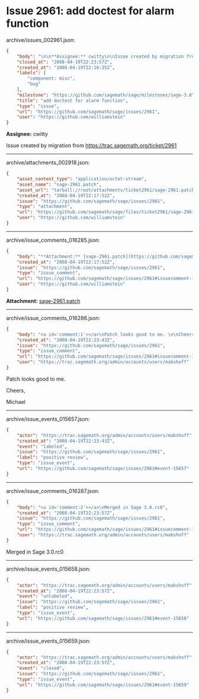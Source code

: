 # Issue 2961: add doctest for alarm function

archive/issues_002961.json:
```json
{
    "body": "\n\n**Assignee:** cwitty\n\nIssue created by migration from https://trac.sagemath.org/ticket/2961\n\n",
    "closed_at": "2008-04-19T22:23:57Z",
    "created_at": "2008-04-19T22:16:35Z",
    "labels": [
        "component: misc",
        "bug"
    ],
    "milestone": "https://github.com/sagemath/sage/milestones/sage-3.0",
    "title": "add doctest for alarm function",
    "type": "issue",
    "url": "https://github.com/sagemath/sage/issues/2961",
    "user": "https://github.com/williamstein"
}
```


**Assignee:** cwitty

Issue created by migration from https://trac.sagemath.org/ticket/2961





---

archive/attachments_002918.json:
```json
{
    "asset_content_type": "application/octet-stream",
    "asset_name": "sage-2961.patch",
    "asset_url": "tarball://root/attachments/ticket2961/sage-2961.patch",
    "created_at": "2008-04-19T22:17:52Z",
    "issue": "https://github.com/sagemath/sage/issues/2961",
    "type": "attachment",
    "url": "https://github.com/sagemath/sage/files/ticket2961/sage-2961.patch",
    "user": "https://github.com/williamstein"
}
```



---

archive/issue_comments_016285.json:
```json
{
    "body": "**Attachment:** [sage-2961.patch](https://github.com/sagemath/sage/files/ticket2961/sage-2961.patch)",
    "created_at": "2008-04-19T22:17:52Z",
    "issue": "https://github.com/sagemath/sage/issues/2961",
    "type": "issue_comment",
    "url": "https://github.com/sagemath/sage/issues/2961#issuecomment-16285",
    "user": "https://github.com/williamstein"
}
```

**Attachment:** [sage-2961.patch](https://github.com/sagemath/sage/files/ticket2961/sage-2961.patch)



---

archive/issue_comments_016286.json:
```json
{
    "body": "<a id='comment:1'></a>\nPatch looks good to me. \n\nCheers,\n\nMichael",
    "created_at": "2008-04-19T22:23:43Z",
    "issue": "https://github.com/sagemath/sage/issues/2961",
    "type": "issue_comment",
    "url": "https://github.com/sagemath/sage/issues/2961#issuecomment-16286",
    "user": "https://trac.sagemath.org/admin/accounts/users/mabshoff"
}
```

<a id='comment:1'></a>
Patch looks good to me. 

Cheers,

Michael



---

archive/issue_events_015657.json:
```json
{
    "actor": "https://trac.sagemath.org/admin/accounts/users/mabshoff",
    "created_at": "2008-04-19T22:23:43Z",
    "event": "labeled",
    "issue": "https://github.com/sagemath/sage/issues/2961",
    "label": "positive review",
    "type": "issue_event",
    "url": "https://github.com/sagemath/sage/issues/2961#event-15657"
}
```



---

archive/issue_comments_016287.json:
```json
{
    "body": "<a id='comment:2'></a>\nMerged in Sage 3.0.rc0",
    "created_at": "2008-04-19T22:23:57Z",
    "issue": "https://github.com/sagemath/sage/issues/2961",
    "type": "issue_comment",
    "url": "https://github.com/sagemath/sage/issues/2961#issuecomment-16287",
    "user": "https://trac.sagemath.org/admin/accounts/users/mabshoff"
}
```

<a id='comment:2'></a>
Merged in Sage 3.0.rc0



---

archive/issue_events_015658.json:
```json
{
    "actor": "https://trac.sagemath.org/admin/accounts/users/mabshoff",
    "created_at": "2008-04-19T22:23:57Z",
    "event": "unlabeled",
    "issue": "https://github.com/sagemath/sage/issues/2961",
    "label": "positive review",
    "type": "issue_event",
    "url": "https://github.com/sagemath/sage/issues/2961#event-15658"
}
```



---

archive/issue_events_015659.json:
```json
{
    "actor": "https://trac.sagemath.org/admin/accounts/users/mabshoff",
    "created_at": "2008-04-19T22:23:57Z",
    "event": "closed",
    "issue": "https://github.com/sagemath/sage/issues/2961",
    "type": "issue_event",
    "url": "https://github.com/sagemath/sage/issues/2961#event-15659"
}
```
